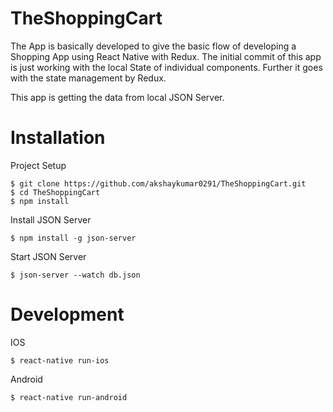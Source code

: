 # TheShoppingCart
The App is basically developed to give the basic flow of developing a Shopping App using React Native with Redux.
The initial commit of this app is just working with the local State of individual components. Further it goes with the state management by Redux.

This app is getting the data from local JSON Server.

# Installation
Project Setup
```
$ git clone https://github.com/akshaykumar0291/TheShoppingCart.git
$ cd TheShoppingCart
$ npm install
```
Install JSON Server
```
$ npm install -g json-server
```
Start JSON Server
```
$ json-server --watch db.json
```

# Development
IOS
```
$ react-native run-ios
```
Android
```
$ react-native run-android
```
